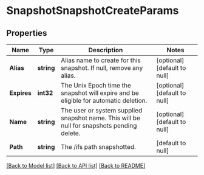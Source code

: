 # SnapshotSnapshotCreateParams

## Properties
Name | Type | Description | Notes
------------ | ------------- | ------------- | -------------
**Alias** | **string** | Alias name to create for this snapshot. If null, remove any alias. | [optional] [default to null]
**Expires** | **int32** | The Unix Epoch time the snapshot will expire and be eligible for automatic deletion. | [optional] [default to null]
**Name** | **string** | The user or system supplied snapshot name. This will be null for snapshots pending delete. | [optional] [default to null]
**Path** | **string** | The /ifs path snapshotted. | [default to null]

[[Back to Model list]](../README.md#documentation-for-models) [[Back to API list]](../README.md#documentation-for-api-endpoints) [[Back to README]](../README.md)


